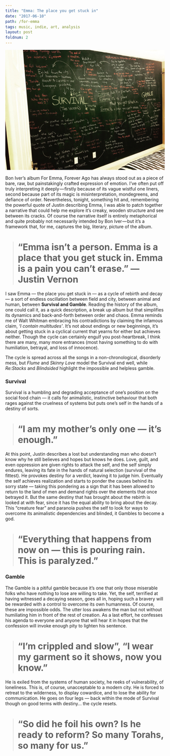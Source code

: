 ```yaml
---
title: "Emma: The place you get stuck in"
date: "2017-06-10"
path: /for-emma
tags: music, indie, art, analysis
layout: post
foldnum: 2
---
```


![](./cover.jpeg)

Bon Iver’s album For Emma, Forever Ago has always stood out as a piece of bare, raw, but painstakingly crafted expression of emotion. I’ve often put off truly interpreting it deeply — firstly because of its vague wistful one liners, second because part of its magic is misinterpretation, mondegreens, and defiance of order. Nevertheless, tonight, something hit and, remembering the powerful quote of Justin describing Emma, I was able to patch together a narrative that could help me explore it’s creaky, wooden structure and see between its cracks. Of course the narrative itself is entirely metaphorical and quite probably not necessarily intended by Bon Iver — but it’s a framework that, for me, captures the big, literary, picture of the album.
> # “Emma isn’t a person. Emma is a place that you get stuck in. Emma is a pain you can’t erase.” — Justin Vernon

I saw Emma — the place you get stuck in — as a cycle of rebirth and decay — a sort of endless oscillation between field and city, between animal and human, between **Survival and Gamble**. Reading the history of the album, one could call it, as a quick description, a break up album but that simplifies its dynamics and back-and-forth between order and chaos. Emma reminds me of Walt Whitman embracing his contradictions by claiming the infamous claim, *‘I contain multitudes’*. It’s not about endings or new beginnings, it’s about getting stuck in a cyclical current that yearns for either but achieves neither. Though the cycle can certainly engulf you post-heartbreak, I think there are many, many more entrances (most having something to do with humiliation, betrayal, and loss of innocence).

The cycle is spread across all the songs in a non-chronological, disorderly mess, but *Flume* and *Skinny Love* model the Survival end well, while *Re:Stacks* and *Blindsided* highlight the impossible and helpless gamble.

### Survival

Survival is a humbling and degrading acceptance of one’s position on the social food chain — it calls for animalistic, instinctive behaviour that both rages against the cruelness of systems but puts one’s self in the hands of a destiny of sorts.
> # “I am my mother’s only one — it’s enough.”

At this point, Justin describes a lost but understanding man who doesn’t know why he still believes and hopes but knows he does. Love, guilt, and even oppression are given rights to attack the self, and the self simply endures, leaving its fate in the hands of natural selection (survival of the fittest). He provokes destiny for a verdict, leaving it to judge him. Eventually the self achieves realization and starts to ponder the causes behind its sorry state — taking this pondering as a sign that it has been allowed to return to the land of men and demand rights over the elements that once betrayed it. But the same destiny that has brought about the rebirth is looked at with fear, since it has the equal ability to bring about the decay. This “creature fear” and paranoia pushes the self to look for ways to overcome its animalistic dependencies and blinded, it Gambles to become a god.
> # “Everything that happens from now on — this is pouring rain. This is paralyzed.”

### Gamble

The Gamble is a pitiful gamble because it’s one that only those miserable folks who have nothing to lose are willing to take. Yet, the self, terrified at having witnessed a decaying season, goes all in, hoping such a bravery will be rewarded with a control to overcome its own humanness. Of course, these are impossible odds. The utter loss awakens the man but not without humiliating him in front of the rest of creation. As a last effort, he confesses his agenda to everyone and anyone that will hear it in hopes that the confession will invoke enough pity to lighten his sentence.
> # “I’m crippled and slow”, “I wear my garment so it shows, now you know.”

He is exiled from the systems of human society, he reeks of vulnerability, of loneliness. This is, of course, unacceptable to a modern city. He is forced to retreat to the wilderness, to display cowardice, and to lose the ability for communication. He goes on four legs — back within the mode of Survival though on good terms with destiny… the cycle resets.
> # “So did he foil his own? Is he ready to reform? So many Torahs, so many for us.”

